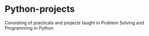 # Python-projects
Consisting of practicals and projects taught in Problem Solving and Programming in Python
